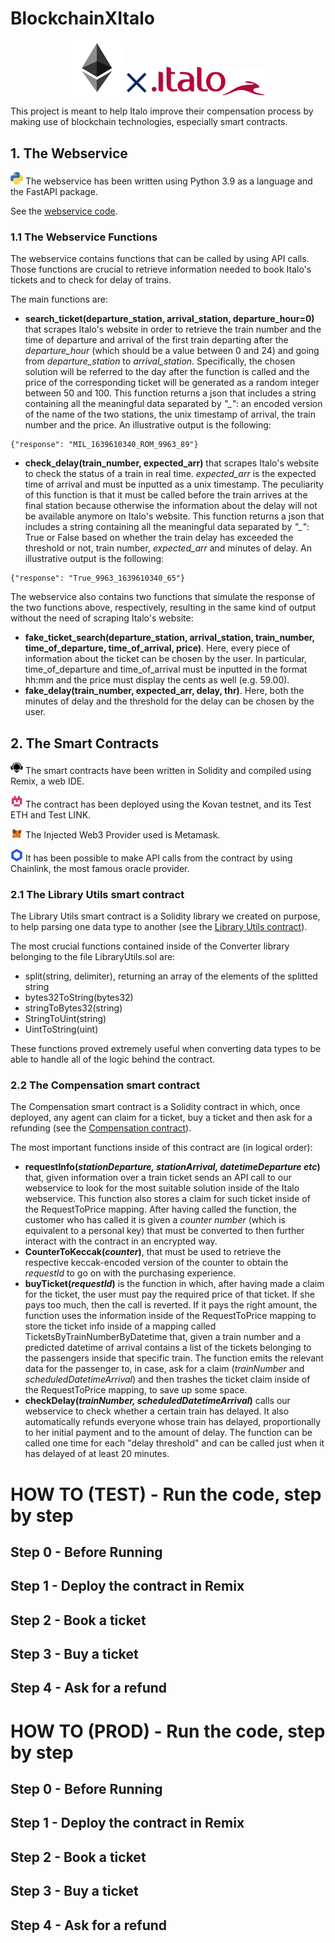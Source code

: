 # BlockchainXItalo
<p align="center"><img src="https://github.com/RebSolcia/BlockchainXItalo/blob/main/README_pics/Ethereum.png" width="80"> <img src="https://github.com/RebSolcia/BlockchainXItalo/blob/main/README_pics/For.png" width="40"> <img src="https://github.com/RebSolcia/BlockchainXItalo/blob/main/README_pics/Italo.png" width="180"/></p>

This project is meant to help Italo improve their compensation process by making use of blockchain technologies, especially smart contracts.

## 1. The Webservice

<img src="https://github.com/RebSolcia/BlockchainXItalo/blob/main/README_pics/Python.png" width="20"> The webservice has been written using Python 3.9 as a language and the FastAPI package.

See the [webservice code](https://github.com/RebSolcia/BlockchainXItalo/blob/main/code/webservice.py).


### 1.1 The Webservice Functions
The webservice contains functions that can be called by using API calls. Those functions are crucial to retrieve information needed to book Italo's tickets and to check for delay of trains.

The main functions are:
* **search_ticket(departure_station, arrival_station, departure_hour=0)** that scrapes Italo's website in order to retrieve the train number and the time of departure and arrival of the first train departing after the *departure_hour* (which should be a value between 0 and 24) and going from *departure_station* to *arrival_station*. Specifically, the chosen solution will be referred to the day after the function is called and the price of the corresponding ticket will be generated as a random integer between 50 and 100.
This function returns a json that includes a string containing all the meaningful data separated by *"_"*: an encoded version of the name of the two stations, the unix timestamp of arrival, the train number and the price.
An illustrative output is the following:
```
{"response": "MIL_1639610340_ROM_9963_89"}
```
* **check_delay(train_number, expected_arr)** that scrapes Italo's website to check the status of a train in real time. *expected_arr* is the expected time of arrival and must be inputted as a unix timestamp. The peculiarity of this function is that it must be called before the train arrives at the final station because otherwise the information about the delay will not be available anymore on Italo's website.
This function returns a json that includes a string containing all the meaningful data separated by *"_"*: True or False based on whether the train delay has exceeded the threshold or not, train number, *expected_arr* and minutes of delay.
An illustrative output is the following:
```
{"response": "True_9963_1639610340_65"}
```

The webservice also contains two functions that simulate the response of the two functions above, respectively, resulting in the same kind of output without the need of scraping Italo's website:
* **fake_ticket_search(departure_station, arrival_station, train_number, time_of_departure, time_of_arrival, price)**. Here, every piece of information about the ticket can be chosen by the user. In particular, time_of_departure and time_of_arrival must be inputted in the format hh:mm and the price must display the cents as well (e.g. 59.00).
* **fake_delay(train_number, expected_arr, delay, thr)**. Here, both the minutes of delay and the threshold for the delay can be chosen by the user.

## 2. The Smart Contracts

<img src="https://github.com/RebSolcia/BlockchainXItalo/blob/main/README_pics/Remix.png" width="20"> The smart contracts have been written in Solidity and compiled using Remix, a web IDE.

<img src="https://github.com/RebSolcia/BlockchainXItalo/blob/main/README_pics/Kovan.png" width="20"> The contract has been deployed using the Kovan testnet, and its Test ETH and Test LINK.

<img src="https://github.com/RebSolcia/BlockchainXItalo/blob/main/README_pics/Metamask.png" width="20"> The Injected Web3 Provider used is Metamask.

<img src="https://github.com/RebSolcia/BlockchainXItalo/blob/main/README_pics/Chainlink.png" width="20"> It has been possible to make API calls from the contract by using Chainlink, the most famous oracle provider.

### 2.1 The Library Utils smart contract
The Library Utils smart contract is a Solidity library we created on purpose, to help parsing one data type to another (see the [Library Utils contract](https://github.com/RebSolcia/BlockchainXItalo/blob/main/code/LibraryUtils.sol)).

The most crucial functions contained inside of the Converter library belonging to the file LibraryUtils.sol are:
* split(string, delimiter), returning an array of the elements of the splitted string
* bytes32ToString(bytes32)
* stringToBytes32(string)
* StringToUint(string)
* UintToString(uint)

These functions proved extremely useful when converting data types to be able to handle all of the logic behind the contract. 

### 2.2 The Compensation smart contract
The Compensation smart contract is a Solidity contract in which, once deployed, any agent can claim for a ticket, buy a ticket and then ask for a refunding (see the [Compensation contract](https://github.com/RebSolcia/BlockchainXItalo/blob/main/code/TicketNew.sol)).

The most important functions inside of this contract are (in logical order):
* **requestInfo(_stationDeparture, stationArrival, datetimeDeparture etc_)** that, given information over a train ticket sends an API call to our webservice to look for the most suitable solution inside of the Italo webservice. This function also stores a claim for such ticket inside of the RequestToPrice mapping. After having called the function, the customer who has called it is given a _counter number_ (which is equivalent to a personal key) that must be converted to then further interact with the contract in an encrypted way.
* **CounterToKeccak(_counter_)**, that must be used to retrieve the respective keccak-encoded version of the counter to obtain the _requestId_ to go on with the purchasing experience.
* **buyTicket(_requestId_)** is the function in which, after having made a claim for the ticket, the user must pay the required price of that ticket. If she pays too much, then the call is reverted. If it pays the right amount, the function uses the information inside of the RequestToPrice mapping to store the ticket info inside of a mapping called TicketsByTrainNumberByDatetime that, given a train number and a predicted datetime of arrival contains a list of the tickets belonging to the passengers inside that specific train. The function emits the relevant data for the passenger to, in case, ask for a claim (_trainNumber_ and _scheduledDatetimeArrival_) and then trashes the ticket claim inside of the RequestToPrice mapping, to save up some space.
* **checkDelay(_trainNumber, scheduledDatetimeArrival_)** calls our webservice to check whether a certain train has delayed. It also automatically refunds everyone whose train has delayed, proportionally to her initial payment and to the amount of delay. The function can be called one time for each "delay threshold" and can be called just when it has delayed of at least 20 minutes.

# HOW TO (TEST) - Run the code, step by step
## Step 0 - Before Running

## Step 1 - Deploy the contract in Remix

## Step 2 - Book a ticket

## Step 3 - Buy a ticket

## Step 4 - Ask for a refund


# HOW TO (PROD) - Run the code, step by step
## Step 0 - Before Running

## Step 1 - Deploy the contract in Remix

## Step 2 - Book a ticket

## Step 3 - Buy a ticket

## Step 4 - Ask for a refund
